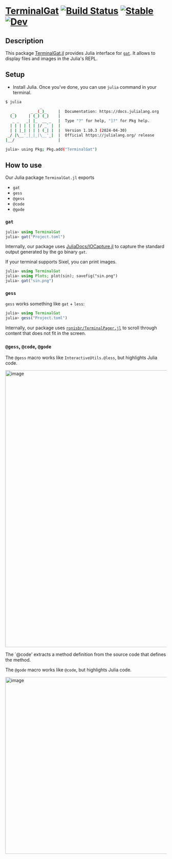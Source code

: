 # [TerminalGat](https://github.com/AtelierArith/TerminalGat.jl) [![Build Status](https://github.com/AtelierArith/TerminalGat.jl/actions/workflows/CI.yml/badge.svg?branch=main)](https://github.com/AtelierArith/TerminalGat.jl/actions/workflows/CI.yml?query=branch%3Amain) [![Stable](https://img.shields.io/badge/docs-stable-blue.svg)](https://AtelierArith.github.io/TerminalGat.jl/stable/) [![Dev](https://img.shields.io/badge/docs-dev-blue.svg)](https://AtelierArith.github.io/TerminalGat.jl/dev/)

## Description

This package [TerminalGat.jl](https://github.com/AtelierArith/TerminalGat.jl) provides Julia interface for [`gat`](https://github.com/koki-develop/gat). It allows to display files and images in the Julia's REPL.

## Setup

- Install Julia. Once you've done, you can use `julia` command in your terminal.

```sh
$ julia
               _
   _       _ _(_)_     |  Documentation: https://docs.julialang.org
  (_)     | (_) (_)    |
   _ _   _| |_  __ _   |  Type "?" for help, "]?" for Pkg help.
  | | | | | | |/ _` |  |
  | | |_| | | | (_| |  |  Version 1.10.3 (2024-04-30)
 _/ |\__'_|_|_|\__'_|  |  Official https://julialang.org/ release
|__/                   |

julia> using Pkg; Pkg.add("TerminalGat")
```

## How to use

Our Julia package `TerminalGat.jl` exports 

- `gat`
- `gess`
- `@gess`
- `@code`
- `@gode`

### `gat`

```julia
julia> using TerminalGat
julia> gat("Project.toml")
```

Internally, our package uses [JuliaDocs/IOCapture.jl](https://github.com/JuliaDocs/IOCapture.jl) to capture the standard output generated by the go binary `gat`.

If your terminal supports Sixel, you can print images.

```julia
julia> using TerminalGat
julia> using Plots; plot(sin); savefig("sin.png")
julia> gat("sin.png")
```

### `gess`

`gess` works something like `gat` + `less`:

```julia
julia> using TerminalGat
julia> gess("Project.toml")
```

Internally, our package uses [`ronisbr/TerminalPager.jl`](https://github.com/ronisbr/TerminalPager.jl) to scroll through content that does not fit in the screen.

### `@gess`, `@code`, `@gode`

The `@gess` macro works like `InteractiveUtils.@less`, but highlights Julia code.

<img width="864" alt="image" src="https://github.com/user-attachments/assets/956925ae-ace7-4e53-8b93-3ca3b08d22f1">

The `@code' extracts a method definition from the source code that defines the method.

The `@gode` macro works like `@code`, but highlights Julia code.

<img width="552" alt="image" src="https://github.com/user-attachments/assets/a261fd09-30a0-4f14-84e3-ab9db1eae7fb">
